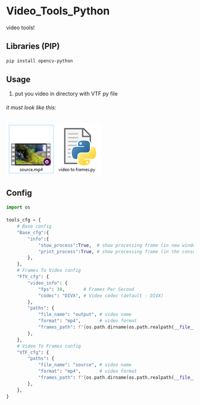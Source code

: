 # Video_Tools_Python
video tools!

## Libraries (PIP)
```bash
pip install opencv-python
```

## Usage
1. put you video in directory with VTF py file
###### it must look like this:
![alt text](https://github.com/NVcoder24/Video_Tools_Python/blob/resources/step1.png?raw=true)

## Config
```python
import os

tools_cfg = {
    # Base config
    "Base_cfg":{
        "info":{
            "show_process":True,  # show processing frame (in new window)
            "print_process":True, # show processing frame (in the console)
        },
    },
    # Frames To Video config
    "FTV_cfg": {
        "video_info": {
            "fps": 30,       # Frames Per Second
            "codec": "DIVX", # Video codec (default - DIVX)
        },
        "paths": {
            "file_name": "output", # video name
            "format": "mp4",       # video format
            "frames_path": f"{os.path.dirname(os.path.realpath(__file__))}\\frames\\", # frames path
        },
    },
    # Video To Frames config
    "VTF_cfg": {
        "paths": {
            "file_name": "source", # video name
            "format": "mp4",       # video format
            "frames_path": f"{os.path.dirname(os.path.realpath(__file__))}\\frames\\", # path for frames
        },
    },
}

```
